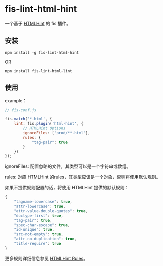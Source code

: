 # fis-lint-html-hint

一个基于 [HTMLHint](https://github.com/yaniswang/HTMLHint) 的 fis 插件。

## 安装

```cli
npm install -g fis-lint-html-hint
```

OR

```cli
npm install fis-lint-html-lint
```

## 使用

example：

```javascript
// fis-conf.js

fis.match('*.html', {
	lint: fis.plugin('html-hint', {
		// HTMLHint Options
        ignoreFiles: ['prod/**.html'],
        rules: {
            "tag-pair": true
        }
	})
});

```

ignoreFiles: 配置忽略的文件，其类型可以是一个字符串或数组。

rules: 对应 HTMLHint 的rules，其类型应该是一个对象，否则将使用默认规则。


如果不提供规则配置的话，将使用 HTMLHint 提供的默认规则：

```javascript
{
    "tagname-lowercase": true,
    "attr-lowercase": true,
    "attr-value-double-quotes": true,
    "doctype-first": true,
    "tag-pair": true,
    "spec-char-escape": true,
    "id-unique": true,
    "src-not-empty": true,
    "attr-no-duplication": true,
    "title-require": true
}

```
更多规则详细信息参见 [HTMLHint Rules](https://github.com/yaniswang/HTMLHint/wiki/Rules)。

